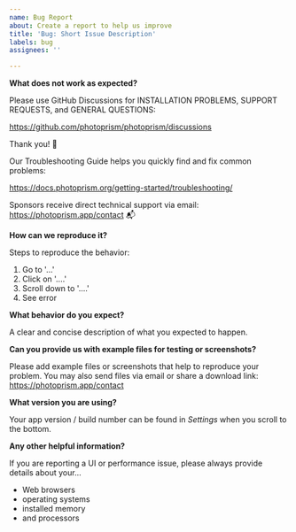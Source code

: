 ```yaml
---
name: Bug Report
about: Create a report to help us improve
title: 'Bug: Short Issue Description'
labels: bug
assignees: ''

---
```


**What does not work as expected?**

Please use GitHub Discussions for INSTALLATION PROBLEMS, SUPPORT REQUESTS, and GENERAL QUESTIONS:

  https://github.com/photoprism/photoprism/discussions

Thank you! 🙏

Our Troubleshooting Guide helps you quickly find and fix common problems:

  https://docs.photoprism.org/getting-started/troubleshooting/

Sponsors receive direct technical support via email: https://photoprism.app/contact 📬

**How can we reproduce it?**

Steps to reproduce the behavior:

1. Go to '...'
2. Click on '....'
3. Scroll down to '....'
4. See error

**What behavior do you expect?**

A clear and concise description of what you expected to happen.

**Can you provide us with example files for testing or screenshots?**

Please add example files or screenshots that help to reproduce your problem.
You may also send files via email or share a download link:
https://photoprism.app/contact

**What version you are using?**

Your app version / build number can be found in *Settings* when you scroll to the bottom.

**Any other helpful information?**

If you are reporting a UI or performance issue, please always provide details about your...

- Web browsers
- operating systems
- installed memory
- and processors
